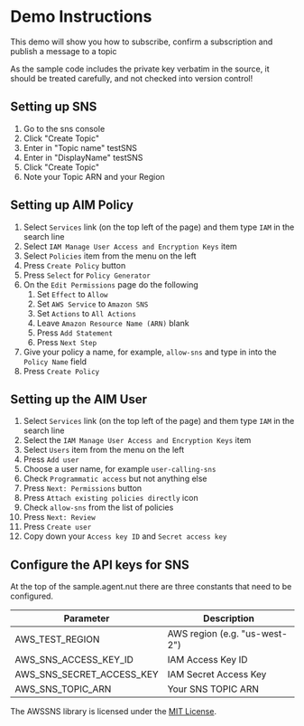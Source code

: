 # Demo Instructions

This demo will show you how to subscribe, confirm a subscription and publish a message to a topic

As the sample code includes the private key verbatim in the source, it should be treated carefully, and not checked into version control!


## Setting up SNS

1. Go to the sns console
1. Click "Create Topic"
1. Enter in "Topic name" testSNS
1. Enter in "DisplayName" testSNS
1. Click "Create Topic"
1. Note your Topic ARN and your Region

## Setting up AIM Policy

1. Select `Services` link (on the top left of the page) and them type `IAM` in the search line
1. Select `IAM Manage User Access and Encryption Keys` item
1. Select `Policies` item from the menu on the left
1. Press `Create Policy` button
1. Press `Select` for `Policy Generator`
1. On the `Edit Permissions` page do the following
    1. Set `Effect` to `Allow`
    1. Set `AWS Service` to `Amazon SNS`
    1. Set `Actions` to `All Actions`
    1. Leave `Amazon Resource Name (ARN)` blank
    1. Press `Add Statement`
    1. Press `Next Step`
1. Give your policy a name, for example, `allow-sns` and type in into the `Policy Name` field
1. Press `Create Policy`

## Setting up the AIM User

1. Select `Services` link (on the top left of the page) and them type `IAM` in the search line
1. Select the `IAM Manage User Access and Encryption Keys` item
1. Select `Users` item from the menu on the left
1. Press `Add user`
1. Choose a user name, for example `user-calling-sns`
1. Check `Programmatic access` but not anything else
1. Press `Next: Permissions` button
1. Press `Attach existing policies directly` icon
1. Check `allow-sns` from the list of policies
1. Press `Next: Review`
1. Press `Create user`
1. Copy down your `Access key ID` and `Secret access key`

## Configure the API keys for SNS

At the top of the sample.agent.nut there are three constants that need to be configured.

Parameter                   | Description
--------------------------- | -----------
AWS_TEST_REGION     		| AWS region (e.g. "us-west-2")
AWS_SNS_ACCESS_KEY_ID       | IAM Access Key ID
AWS_SNS_SECRET_ACCESS_KEY   | IAM Secret Access Key
AWS_SNS_TOPIC_ARN			| Your SNS TOPIC ARN


The AWSSNS library is licensed under the [MIT License](../LICENSE).

